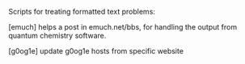 Scripts for treating formatted text problems:

[emuch] helps a post in emuch.net/bbs, for handling the output from quantum chemistry software.

[g0og1e] update g0og1e hosts from specific website


